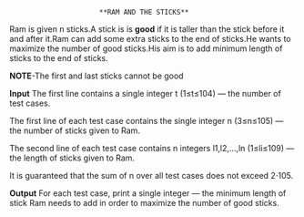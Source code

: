                           **RAM AND THE STICKS**

Ram is given n sticks.A stick is is **good** if it is taller than the stick before it and after it.Ram can add some extra sticks to the end of sticks.He wants to maximize the number of good sticks.His aim is to add minimum length of sticks to the end of sticks.

**NOTE**-The first and last sticks cannot be good

**Input**
The first line contains a single integer t (1≤t≤104) — the number of test cases.

The first line of each test case contains the single integer n (3≤n≤105) — the number of sticks given to Ram.

The second line of each test case contains n integers l1,l2,...,ln (1≤li≤109) — the length of sticks given to Ram.

It is guaranteed that the sum of n over all test cases does not exceed 2⋅105.


**Output**
For each test case, print a single integer — the minimum length of stick Ram needs to add in order to maximize the number of good sticks.

